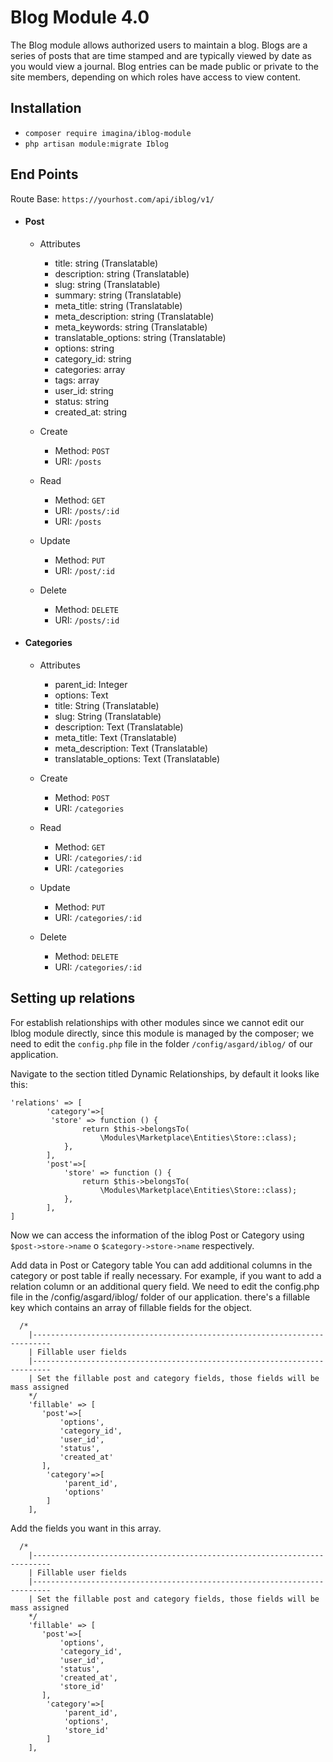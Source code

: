 # Blog Module 4.0

The Blog module allows authorized users to maintain a blog. Blogs are a series of posts that are time stamped and are typically viewed by date as you would view a journal. Blog entries can be made public or private to the site members, depending on which roles have access to view content.

## Installation

* `composer require imagina/iblog-module`
* `php artisan module:migrate Iblog`

## End Points

Route Base: `https://yourhost.com/api/iblog/v1/`

* #### Post

    * Attributes
    
        * title: string (Translatable)
        * description: string (Translatable)
        * slug: string (Translatable)
        * summary: string (Translatable)
        * meta_title: string (Translatable)
        * meta_description: string (Translatable)
        * meta_keywords: string (Translatable)
        * translatable_options: string (Translatable)
        * options: string
        * category_id: string
        * categories: array
        * tags: array
        * user_id: string
        * status: string
        * created_at: string
   
    * Create
    
        * Method: `POST`
        * URI: `/posts`
    
    * Read
    
         * Method: `GET`
         * URI: `/posts/:id`
         * URI: `/posts`
         
    * Update
    
         * Method: `PUT`
         * URI: `/post/:id`
         
    * Delete
    
         * Method: `DELETE`
         * URI: `/posts/:id`

* #### Categories

    * Attributes
    
        * parent_id: Integer
        * options: Text
        * title: String (Translatable)
        * slug: String (Translatable)
        * description: Text (Translatable)
        * meta_title: Text (Translatable)
        * meta_description: Text (Translatable)
        * translatable_options: Text (Translatable)
    
    * Create
    
        * Method: `POST`
        * URI: `/categories`
    
    * Read
    
         * Method: `GET`
         * URI: `/categories/:id`
         * URI: `/categories`
         
    * Update
    
         * Method: `PUT`
         * URI: `/categories/:id`
         
    * Delete
    
         * Method: `DELETE`
         * URI: `/categories/:id`

## Setting up relations

For establish relationships with other modules since we cannot edit our Iblog module directly, since this module is managed by the composer; we need to edit the `config.php` file in the folder `/config/asgard/iblog/` of our application.

Navigate to the section titled Dynamic Relationships, by default it looks like this:

```
'relations' => [
        'category'=>[
         'store' => function () {
                return $this->belongsTo(
                    \Modules\Marketplace\Entities\Store::class);
            },
        ],
        'post'=>[
            'store' => function () {
                return $this->belongsTo(
                    \Modules\Marketplace\Entities\Store::class);
            },
        ],
]
```


Now we can access the information of the iblog Post or Category using `$post->store->name` o `$category->store->name` respectively.

Add data in Post or Category table
You can add additional columns in the category or post table if really necessary. For example, if you want to add a relation column or an additional query field.
We need to edit the config.php file in the /config/asgard/iblog/ folder of our application. there's a fillable key which contains an array of fillable fields for the object.

```
  /*
    |--------------------------------------------------------------------------
    | Fillable user fields
    |--------------------------------------------------------------------------
    | Set the fillable post and category fields, those fields will be mass assigned
    */
    'fillable' => [
       'post'=>[
           'options',
           'category_id',
           'user_id',
           'status',
           'created_at'
       ],
        'category'=>[
            'parent_id',
            'options'
        ]
    ],
```
Add the fields you want in this array.
 
```
  /*
    |--------------------------------------------------------------------------
    | Fillable user fields
    |--------------------------------------------------------------------------
    | Set the fillable post and category fields, those fields will be mass assigned
    */
    'fillable' => [
       'post'=>[
           'options',
           'category_id',
           'user_id',
           'status',
           'created_at',
           'store_id'
       ],
        'category'=>[
            'parent_id',
            'options',
            'store_id'
        ]
    ],
```





